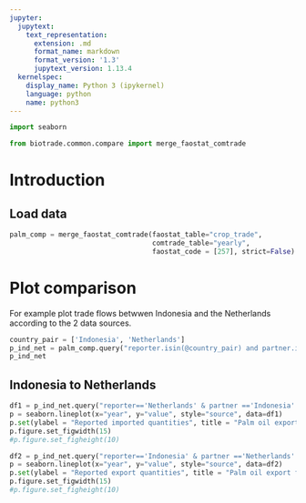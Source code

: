 ```yaml
---
jupyter:
  jupytext:
    text_representation:
      extension: .md
      format_name: markdown
      format_version: '1.3'
      jupytext_version: 1.13.4
  kernelspec:
    display_name: Python 3 (ipykernel)
    language: python
    name: python3
---
```


```python
import seaborn

from biotrade.common.compare import merge_faostat_comtrade


```

# Introduction


## Load data

```python
palm_comp = merge_faostat_comtrade(faostat_table="crop_trade",
                                   comtrade_table="yearly",
                                   faostat_code = [257], strict=False)
```

# Plot comparison

For example plot trade flows betwwen Indonesia and the Netherlands according to the 2 data sources.

```python
country_pair = ['Indonesia', 'Netherlands']
p_ind_net = palm_comp.query("reporter.isin(@country_pair) and partner.isin(@country_pair)")
p_ind_net
```

## Indonesia to Netherlands

```python
df1 = p_ind_net.query("reporter=='Netherlands' & partner =='Indonesia' & element=='import_quantity'")
p = seaborn.lineplot(x="year", y="value", style="source", data=df1)
p.set(ylabel = "Reported imported quantities", title = "Palm oil export from Indonesia to Netherlands (reported by Netherlands)")
p.figure.set_figwidth(15)
#p.figure.set_figheight(10)
```

```python
df2 = p_ind_net.query("reporter=='Indonesia' & partner =='Netherlands' & element=='export_quantity'")
p = seaborn.lineplot(x="year", y="value", style="source", data=df2)
p.set(ylabel = "Reported export quantities", title = "Palm oil export from Indonesia to Netherlands (reported by indonesia)")
p.figure.set_figwidth(15)
#p.figure.set_figheight(10)
```

```python

```

